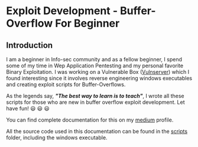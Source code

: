<h1>Exploit Development - Buffer-Overflow For Beginner </h1>
<h2> Introduction </h2>

I am a beginner in Info-sec community and as a fellow beginner, I spend some of my time in Wep Application Pentesting and my personal favorite Binary Exploitation.
I was working on a Vulnerable Box ([Vulnserver](https://thegreycorner.com/vulnserver.html)) which I found interesting since it involves reverse engineering windows executables and creating exploit scripts for Buffer-Overflows.

As the legends say, ***"The best way to learn is to teach"***, I wrote all these scripts for those who are new in buffer overflow exploit development. Let have fun! 😃 😃 😃

You can find complete documentation for this on my [medium](https://medium.com/@tejas.kand.45) profile.

All the source code used in this documentation can be found in the [scripts](/scripts/) folder, including the windows executable.
